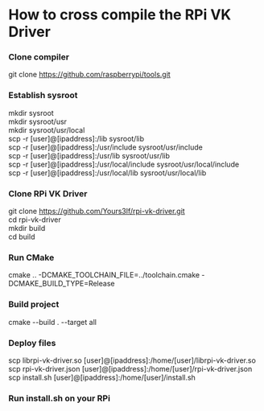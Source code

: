 # How to cross compile the RPi VK Driver 

### Clone compiler
git clone https://github.com/raspberrypi/tools.git

### Establish sysroot
mkdir sysroot  
mkdir sysroot/usr  
mkdir sysroot/usr/local  
scp -r [user]@[ipaddress]:/lib sysroot/lib  
scp -r [user]@[ipaddress]:/usr/include sysroot/usr/include  
scp -r [user]@[ipaddress]:/usr/lib sysroot/usr/lib  
scp -r [user]@[ipaddress]:/usr/local/include sysroot/usr/local/include  
scp -r [user]@[ipaddress]:/usr/local/lib sysroot/usr/local/lib  

### Clone RPi VK Driver
git clone https://github.com/Yours3lf/rpi-vk-driver.git  
cd rpi-vk-driver  
mkdir build  
cd build  

### Run CMake
cmake .. -DCMAKE_TOOLCHAIN_FILE=../toolchain.cmake -DCMAKE_BUILD_TYPE=Release  

### Build project
cmake --build . --target all  

### Deploy files
scp librpi-vk-driver.so [user]@[ipaddress]:/home/[user]/librpi-vk-driver.so  
scp rpi-vk-driver.json [user]@[ipaddress]:/home/[user]/rpi-vk-driver.json  
scp install.sh [user]@[ipaddress]:/home/[user]/install.sh  

### Run install.sh on your RPi
